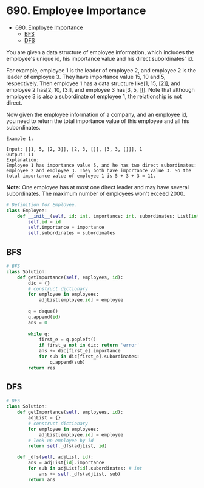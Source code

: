# 690. Employee Importance

- [690. Employee Importance](#690-employee-importance)
  - [BFS](#bfs)
  - [DFS](#dfs)

You are given a data structure of employee information, which includes the employee's unique id, his importance value and his direct subordinates' id.

For example, employee 1 is the leader of employee 2, and employee 2 is the leader of employee 3. They have importance value 15, 10 and 5, respectively. Then employee 1 has a data structure like[1, 15, [2]], and employee 2 has[2, 10, [3]], and employee 3 has[3, 5, []]. Note that although employee 3 is also a subordinate of employee 1, the relationship is not direct.

Now given the employee information of a company, and an employee id, you need to return the total importance value of this employee and all his subordinates.
```
Example 1:

Input: [[1, 5, [2, 3]], [2, 3, []], [3, 3, []]], 1
Output: 11
Explanation:
Employee 1 has importance value 5, and he has two direct subordinates: employee 2 and employee 3. They both have importance value 3. So the total importance value of employee 1 is 5 + 3 + 3 = 11.
```

**Note:**
One employee has at most one direct leader and may have several subordinates.
The maximum number of employees won't exceed 2000.

```python
# Definition for Employee.
class Employee:
    def __init__(self, id: int, importance: int, subordinates: List[int]):
        self.id = id
        self.importance = importance
        self.subordinates = subordinates
```
## BFS
```python
# BFS
class Solution:
    def getImportance(self, employees, id):
        dic = {}
        # construct dictionary
        for employee in employees:
            adjList[employee.id] = employee
        
        q = deque()
        q.append(id)
        ans = 0
        
        while q:
            first_e = q.popleft()
            if first_e not in dic: return 'error'
            ans += dic[first_e].importance
            for sub in dic[first_e].subordinates:
                q.append(sub)
        return res
```
## DFS
```python
# DFS
class Solution:
    def getImportance(self, employees, id):
        adjList = {}
        # construct dictionary
        for employee in employees:
            adjList[employee.id] = employee
        # look up employee by id
        return self._dfs(adjList, id)

    def _dfs(self, adjList, id):
        ans = adjList[id].importance
        for sub in adjList[id].subordinates: # int
            ans += self._dfs(adjList, sub)
        return ans
```